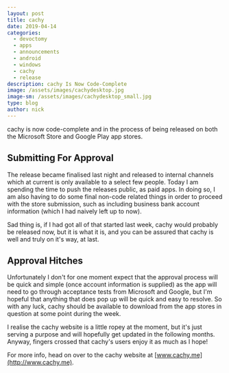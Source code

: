 ```yaml
---
layout: post
title: cachy
date: 2019-04-14
categories:
  - devoctomy
  - apps
  - announcements
  - android
  - windows
  - cachy
  - release
description: cachy Is Now Code-Complete
image: /assets/images/cachydesktop.jpg
image-sm: /assets/images/cachydesktop_small.jpg
type: blog
author: nick
---
```


cachy is now code-complete and in the process of being released on both the Microsoft Store and Google Play app stores.

## Submitting For Approval

The release became finalised last night and released to internal channels which at current is only available to a select few people.  Today I am spending the time to push the releases public, as paid apps.  In doing so, I am also having to do some final non-code related things in order to proceed with the store submission, such as including business bank account information (which I had naively left up to now).

Sad thing is, if I had got all of that started last week, cachy would probably be released now, but it is what it is, and you can be assured that cachy is well and truly on it's way, at last.

## Approval Hitches

Unfortunately I don't for one moment expect that the approval process will be quick and simple (once account information is supplied) as the app will need to go through acceptance tests from Microsoft and Google, but I'm hopeful that anything that does pop up will be quick and easy to resolve.  So with any luck, cachy should be available to download from the app stores in question at some point during the week.

I realise the cachy website is a little ropey at the moment, but it's just serving a purpose and will hopefully get updated in the following months.  Anyway, fingers crossed that cachy's users enjoy it as much as I hope!

For more info, head on over to the cachy website at [www.cachy.me](http://www.cachy.me).
